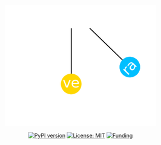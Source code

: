 
<div align="center">
<img src="vera/vera.gif" width="400px"></img>


[![PyPI version](https://badge.fury.io/py/verapy.svg)](https://test.pypi.org/project/verapy/)
[![License: MIT](https://img.shields.io/badge/license-MIT-informational.svg)](https://github.com/j-faria/vera/blob/main/LICENSE)
[![Funding](https://img.shields.io/badge/funding-FCT-darkgreen.svg)](https://www.fct.pt/)

</div>
